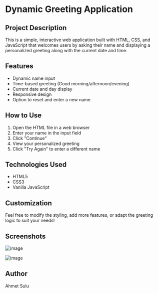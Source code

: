 # Dynamic Greeting Application

## Project Description
This is a simple, interactive web application built with HTML, CSS, and JavaScript that welcomes users by asking their name and displaying a personalized greeting along with the current date and time.

## Features
- Dynamic name input
- Time-based greeting (Good morning/afternoon/evening)
- Current date and day display
- Responsive design
- Option to reset and enter a new name

## How to Use
1. Open the HTML file in a web browser
2. Enter your name in the input field
3. Click "Continue" 
4. View your personalized greeting
5. Click "Try Again" to enter a different name

## Technologies Used
- HTML5
- CSS3
- Vanilla JavaScript

## Customization
Feel free to modify the styling, add more features, or adapt the greeting logic to suit your needs!

## Screenshots
![image](https://github.com/user-attachments/assets/bae80ab2-c7e4-4cc8-b37d-ee348f8c27ac)

![image](https://github.com/user-attachments/assets/16346519-5aca-47c1-b5fe-ba9c319d7a21)




## Author
Ahmet Sulu